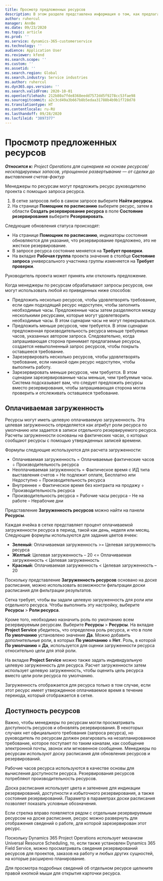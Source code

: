 ```yaml
---
title: Просмотр предложенных ресурсов
description: В этом разделе представлена информация о том, как предлагать ресурсы проекта.
author: ruhercul
manager: AnnBe
ms.date: 09/23/2020
ms.topic: article
ms.prod: ''
ms.service: dynamics-365-customerservice
ms.technology: ''
audience: Application User
ms.reviewer: kfend
ms.search.scope: ''
ms.custom: ''
ms.assetid: ''
ms.search.region: Global
ms.search.industry: Service industries
ms.author: ruhercul
ms.dyn365.ops.version: ''
ms.search.validFrom: 2020-10-01
ms.openlocfilehash: 212b80a7fde8368eedd7572dd5f9278cc53fae98
ms.sourcegitcommit: a2c3cd49a3b667b8b5edaa31788b4b9b1f728d78
ms.translationtype: HT
ms.contentlocale: ru-RU
ms.lasthandoff: 09/28/2020
ms.locfileid: "3897377"
---
```

# <a name="review-proposed-resources"></a>Просмотр предложенных ресурсов

_**Относится к:** Project Operations для сценариев на основе ресурсов/нескладируемых запасов, упрощенное развертывание — от сделки до выставления счетов-фактур_

Менеджеры по ресурсам могут предложить ресурс руководителю проекта с помощью запроса ресурса.

1. В сетке запросов либо в самом запросе выберите **Найти ресурсы**.
2. На странице **Помощник по расписанию** выберите ресурс, затем в области **Создать резервирование ресурса** в поле **Состояние резервирования** выберите **Резервировать**.

Следующие обновления статуса происходят:

- На странице **Помощник по расписанию**, индикаторы состояния обновляются для указания, что резервирование предложено, это не жесткое резервирование.
- В запросе ресурса состояние меняется на **Требует проверки**.
- На вкладке **Рабочая группа** проекта значение в столбце **Состояние запроса** универсального участника группы изменяется на **Требует проверки**.

Руководитель проекта может принять или отклонить предложение.

Когда менеджеры по ресурсам обрабатывают запросы ресурсов, они могут использовать любой из приведенных ниже способов:

- Предложить несколько ресурсов, чтобы удовлетворять требование, если один подходящий ресурс недоступен, чтобы заполнить необходимые часы. Предложенные часы затем разделяются между несколькими ресурсами, которые могут удовлетворить необходимые часы. В этом сценарии часы не могут перекрываться.
- Предложить меньше ресурсов, чем требуется. В этом сценарии предложенная производительность ресурса меньше требуемых часов, указанных автором запроса. Следовательно, когда запрашивающая сторона принимает предлагаемые ресурсы, создается невыполненный запрос ресурсов, чтобы покрыть оставшееся требование.
- Зарезервировать несколько ресурсов, чтобы удовлетворять требование, если никакой один ресурс недоступен, чтобы выполнить работу.
- Зарезервировать меньше ресурсов, чем требуется. В этом сценарии зарезервированные часы меньше, чем требуемые часы. Система подсказывает вам, что следует предложить ресурсы вместо резервирования, чтобы запрашивающая сторона могла проверить и отслеживать оставшееся требование.

## <a name="billable-utilization"></a>Оплачиваемая загруженность

Ресурсы могут иметь целевую оплачиваемую загруженность. Эта целевая загруженность определяется как атрибут роли ресурса по умолчанию или задается в записи отдельного резервируемого ресурса. Расчеты загруженности основаны на фактических часах, о которых сообщают ресурсы с помощью утвержденных записей времени.

Формулы следующие используются для расчета загруженности:

- Оплачиваемая загруженность = Оплачиваемые фактические часов ÷ Производительность ресурса
- Неоплачиваемая загруженность = Фактическое время с ИД типа выставления счетов = Не подлежит оплате, Бесплатно или Недоступно ÷ Производительность ресурса
- Внутреннее = Фактическое время без контракта на продажу ÷ Производительность ресурса
- Производительность ресурса = Рабочие часы ресурса – Не на работе – Нерабочие дни

Представление **Загруженность ресурсов** можно найти на панели **Ресурсы**.

Каждая ячейка в сетке представляет процент оплачиваемой загруженности ресурса в период, такой как день, неделя или месяц. Следующие формулы используются для задания цветов ячеек:

- **Зеленый**: Оплачиваемая загруженность \>= Целевая загруженность ресурса
- **Желтый**: Целевая загруженность – 20 \<= Оплачиваемая загруженность \< Целевая загруженность
- **Красный:** Оплачиваемая загруженность \< Целевая загруженность – 20

Поскольку представление **Загруженность ресурсов** основано на доске расписания, можно использовать возможности фильтрации доски расписания для фильтрации результатов.

Сетка требует, чтобы вы задали целевую загруженность для роли или отдельного ресурса. Чтобы выполнить эту настройку, выберите **Ресурсы** \> **Роли ресурса**.

Кроме того, необходимо назначить роль по умолчанию всем резервируемым ресурсам. Выберите **Ресурсы** \> **Ресурсы**. На вкладке **Project Service** убедитесь, что определена роль ресурса, и что в поле **По умолчанию** установлено значение **Да**. Можно добавить дополнительные роли, в которых **По умолчанию = Нет**. Роль, в которой **По умолчанию = Да**, используется для оценки загруженности ресурса относительно цели для этой роли.

На вкладке **Project Service** можно также задать индивидуальную целевую загруженность для ресурса. Расчет загруженности затем использует целевую загруженность, чтобы оценить цель ресурса вместо цели роли ресурса по умолчанию.

Загруженность отображается для ресурса только в том случае, если этот ресурс имеет утвержденное оплачиваемое время в течение переиода, который отображается в сетке.

## <a name="resource-availability"></a>Доступность ресурсов

Важно, чтобы менеджеры по ресурсам могли просматривать доступность ресурсов и обновлять резервирования. В некоторых случаях нет официального требования (запроса ресурса), но руководитель по ресурсам должен реагировать на незапланированное требование, которое поступает по таким каналам, как сообщение электронной почты, звонок или мгновенное сообщение. Менеджеры по ресурсам используют доску расписания для обновления ресурсов и резервирований.

Рабочие часов ресурса используются в качестве основы для вычисления доступности ресурса. Резервирования ресурсов потребляют производительность ресурсов.

Доска расписания использует цвета и затенение для индикации резервирований, доступности и избыточного резервирования, а также состояния резервирований. Параметр в параметрах доски расписания позволяет показать условные обозначения.

Если стрелка вправо появляется рядом с отдельным резервируемым ресурсом на доске расписания, ресурс можно развернуть для отображения сведений о работе, для которой зарезервирован этот ресурс.

Поскольку Dynamics 365 Project Operations использует механизм Universal Resource Scheduling, то, если также установлен Dynamics 365 Field Service, можно просматривать сведения резервирований ресурсов для проектов, заказов на работу и любых других сущностей, на которые расширено планирование.

Для просмотра подробных сведений об отдельном ресурсе щелкните правой кнопкой мыши для открытия карточки ресурса.

